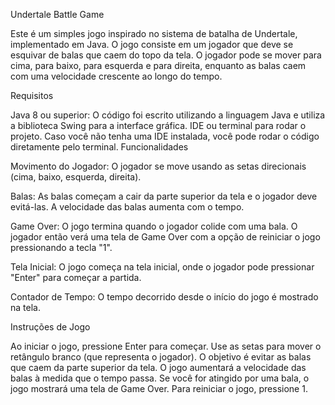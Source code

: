 Undertale Battle Game

Este é um simples jogo inspirado no sistema de batalha de Undertale, implementado em Java. O jogo consiste em um jogador que deve se esquivar de balas que caem do topo da tela. O jogador pode se mover para cima, para baixo, para esquerda e para direita, enquanto as balas caem com uma velocidade crescente ao longo do tempo.

Requisitos

Java 8 ou superior: O código foi escrito utilizando a linguagem Java e utiliza a biblioteca Swing para a interface gráfica.
IDE ou terminal para rodar o projeto. Caso você não tenha uma IDE instalada, você pode rodar o código diretamente pelo terminal.
Funcionalidades

Movimento do Jogador: O jogador se move usando as setas direcionais (cima, baixo, esquerda, direita).

Balas: As balas começam a cair da parte superior da tela e o jogador deve evitá-las. A velocidade das balas aumenta com o tempo.

Game Over: O jogo termina quando o jogador colide com uma bala. O jogador então verá uma tela de Game Over com a opção de reiniciar o jogo pressionando a tecla "1".

Tela Inicial: O jogo começa na tela inicial, onde o jogador pode pressionar "Enter" para começar a partida.

Contador de Tempo: O tempo decorrido desde o início do jogo é mostrado na tela.

Instruções de Jogo

Ao iniciar o jogo, pressione Enter para começar.
Use as setas para mover o retângulo branco (que representa o jogador).
O objetivo é evitar as balas que caem da parte superior da tela.
O jogo aumentará a velocidade das balas à medida que o tempo passa.
Se você for atingido por uma bala, o jogo mostrará uma tela de Game Over.
Para reiniciar o jogo, pressione 1.
